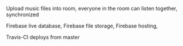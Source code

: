 Upload music files into room, everyone in the room can listen together, synchronized

Firebase live database, 
Firebase file storage, 
Firebase hosting, 

Travis-CI deploys from master
